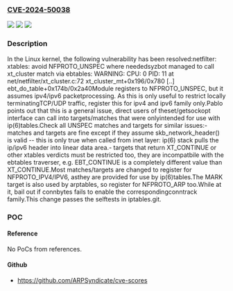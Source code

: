 ### [CVE-2024-50038](https://cve.mitre.org/cgi-bin/cvename.cgi?name=CVE-2024-50038)
![](https://img.shields.io/static/v1?label=Product&message=Linux&color=blue)
![](https://img.shields.io/static/v1?label=Version&message=0269ea493734%3C%2085ff9a0f793c%20&color=brighgreen)
![](https://img.shields.io/static/v1?label=Vulnerability&message=n%2Fa&color=brighgreen)

### Description

In the Linux kernel, the following vulnerability has been resolved:netfilter: xtables: avoid NFPROTO_UNSPEC where neededsyzbot managed to call xt_cluster match via ebtables: WARNING: CPU: 0 PID: 11 at net/netfilter/xt_cluster.c:72 xt_cluster_mt+0x196/0x780 [..] ebt_do_table+0x174b/0x2a40Module registers to NFPROTO_UNSPEC, but it assumes ipv4/ipv6 packetprocessing.  As this is only useful to restrict locally terminatingTCP/UDP traffic, register this for ipv4 and ipv6 family only.Pablo points out that this is a general issue, direct users of theset/getsockopt interface can call into targets/matches that were onlyintended for use with ip(6)tables.Check all UNSPEC matches and targets for similar issues:- matches and targets are fine except if they assume skb_network_header()  is valid -- this is only true when called from inet layer: ip(6) stack  pulls the ip/ipv6 header into linear data area.- targets that return XT_CONTINUE or other xtables verdicts must be  restricted too, they are incompatbile with the ebtables traverser, e.g.  EBT_CONTINUE is a completely different value than XT_CONTINUE.Most matches/targets are changed to register for NFPROTO_IPV4/IPV6, asthey are provided for use by ip(6)tables.The MARK target is also used by arptables, so register for NFPROTO_ARP too.While at it, bail out if connbytes fails to enable the correspondingconntrack family.This change passes the selftests in iptables.git.

### POC

#### Reference
No PoCs from references.

#### Github
- https://github.com/ARPSyndicate/cve-scores


